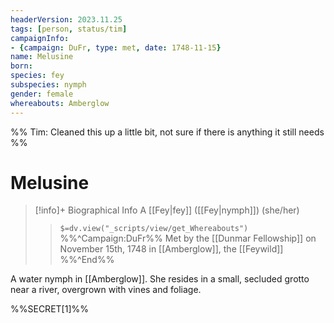 ```yaml
---
headerVersion: 2023.11.25
tags: [person, status/tim]
campaignInfo: 
- {campaign: DuFr, type: met, date: 1748-11-15}
name: Melusine
born:
species: fey
subspecies: nymph
gender: female
whereabouts: Amberglow
---
```

%% Tim: Cleaned this up a little bit, not sure if there is anything it still needs %%
# Melusine
>[!info]+ Biographical Info
> A [[Fey|fey]] ([[Fey|nymph]]) (she/her)
>> `$=dv.view("_scripts/view/get_Whereabouts")`
>> %%^Campaign:DuFr%% Met by the [[Dunmar Fellowship]] on November 15th, 1748 in [[Amberglow]], the [[Feywild]] %%^End%%

A water nymph in [[Amberglow]]. She resides in a small, secluded grotto near a river, overgrown with vines and foliage. 

%%SECRET[1]%%